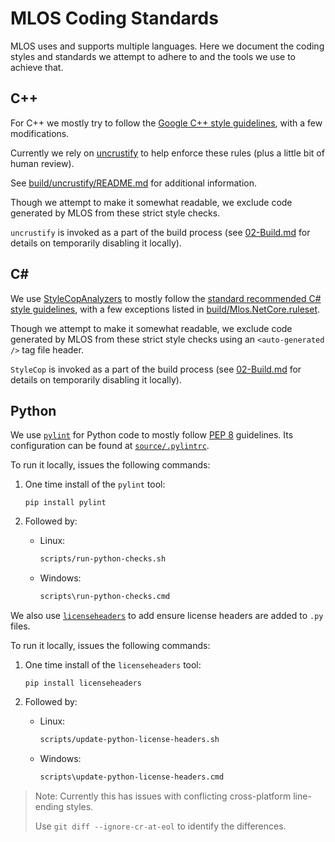 # MLOS Coding Standards

MLOS uses and supports multiple languages.  Here we document the coding styles and standards we attempt to adhere to and the tools we use to achieve that.

## C++

For C++ we mostly try to follow the [Google C++ style guidelines](https://google.github.io/styleguide/cppguide.html), with a few modifications.

Currently we rely on [uncrustify](https://github.com/uncrustify/uncrustify) to help enforce these rules (plus a little bit of human review).

See [build/uncrustify/README.md](../build/uncrustify/README.md#mlos-github-tree-view) for additional information.

Though we attempt to make it somewhat readable, we exclude code generated by MLOS from these strict style checks.

`uncrustify` is invoked as a part of the build process (see [02-Build.md](./02-Build.md) for details on temporarily disabling it locally).

## C#

We use [StyleCopAnalyzers](https://github.com/DotNetAnalyzers/StyleCopAnalyzers) to mostly follow the [standard recommended C# style guidelines](https://docs.microsoft.com/en-us/visualstudio/code-quality/rule-set-reference), with a few exceptions listed in [build/Mlos.NetCore.ruleset](../build/Mlos.NetCore.ruleset#mlos-github-tree-view).

Though we attempt to make it somewhat readable, we exclude code generated by MLOS from these strict style checks using an `<auto-generated />` tag file header.

`StyleCop` is invoked as a part of the build process (see [02-Build.md](./02-Build.md) for details on temporarily disabling it locally).

## Python

We use [`pylint`](https://pypi.org/project/pylint/) for Python code to mostly follow [PEP 8](https://www.python.org/dev/peps/pep-0008/) guidelines.  Its configuration can be found at [`source/.pylintrc`](../source/.pylintrc#mlos-github-tree-view).

To run it locally, issues the following commands:

1. One time install of the `pylint` tool:

    ```shell
    pip install pylint
    ```

2. Followed by:

    - Linux:

        ```sh
        scripts/run-python-checks.sh
        ```

    - Windows:

        ```cmd
        scripts\run-python-checks.cmd
        ```

We also use [`licenseheaders`](https://pypi.org/project/licenseheaders/) to add ensure license headers are added to `.py` files.

To run it locally, issues the following commands:

1. One time install of the `licenseheaders` tool:

    ```shell
    pip install licenseheaders
    ```

2. Followed by:

    - Linux:

        ```sh
        scripts/update-python-license-headers.sh
        ```

    - Windows:

        ```cmd
        scripts\update-python-license-headers.cmd
        ```

> Note: Currently this has issues with conflicting cross-platform line-ending styles.
>
> Use `git diff --ignore-cr-at-eol` to identify the differences.
